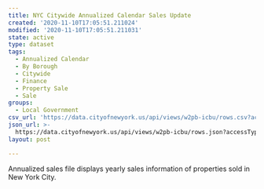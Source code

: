 ```yaml
---
title: NYC Citywide Annualized Calendar Sales Update
created: '2020-11-10T17:05:51.211024'
modified: '2020-11-10T17:05:51.211031'
state: active
type: dataset
tags:
  - Annualized Calendar
  - By Borough
  - Citywide
  - Finance
  - Property Sale
  - Sale
groups:
  - Local Government
csv_url: 'https://data.cityofnewyork.us/api/views/w2pb-icbu/rows.csv?accessType=DOWNLOAD'
json_url: >-
  https://data.cityofnewyork.us/api/views/w2pb-icbu/rows.json?accessType=DOWNLOAD
layout: post

---
```

Annualized sales file displays yearly sales information of properties sold in New York City.
